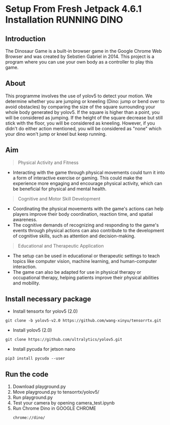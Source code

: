 # Setup From Fresh Jetpack 4.6.1 Installation RUNNING DINO
## Introduction
The Dinosaur Game is a built-in browser game in the Google Chrome Web Browser and was created by Sebstien Gabriel in 2014. This project is a program where you can use your own body as a controller to play this game.
## About
This programme involves the use of yolov5 to detect your motion. We determine whether you are jumping or kneeling (Dino: jump or bend over to avoid obstacles) by comparing the size of the square surrounding your whole body generated by yolov5. If the square is higher than a point, you will be considered as jumping. If the height of the square decrease but still stick with the floor, you will be considered as kneeling. However, if you didn't do either action mentioned, you will be considered as "none" which your dino won't jump or kneel but keep running.
## Aim
> Physical Activity and Fitness
- Interacting with the game through physical movements could turn it into a form of interactive exercise or gaming. This could make the experience more engaging and encourage physical activity, which can be beneficial for physical and mental health.
> Cognitive and Motor Skill Development
- Coordinating the physical movements with the game's actions can help players improve their body coordination, reaction time, and spatial awareness.
- The cognitive demands of recognizing and responding to the game's events through physical actions can also contribute to the development of cognitive skills, such as attention and decision-making.
> Educational and Therapeutic Application
- The setup can be used in educational or therapeutic settings to teach topics like computer vision, machine learning, and human-computer interaction.
- The game can also be adapted for use in physical therapy or occupational therapy, helping patients improve their physical abilities and mobility.
## Install necessary package
- Install tensortx for yolov5 (2.0)
```
git clone -b yolov5-v2.0 https://github.com/wang-xinyu/tensorrtx.git
```
- Install yolov5 (2.0)
```
git clone https://github.com/ultralytics/yolov5.git
```
- Install pycuda for jetson nano
```
pip3 install pycuda --user
```
## Run the code
1. Download playground.py
2. Move playground.py to tensorrtx/yolov5/
3. Run playground.py
4. Test your camera by opening camera_test.ipynb
5. Run Chrome Dino in GOOGLE CHROME
   ```
   chrome://dino/
   ```
